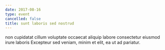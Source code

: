 ```yaml
---
date: 2017-08-16
type: event
cancelled: false
title: sunt laboris sed nostrud
---
```

non cupidatat cillum voluptate occaecat aliquip labore consectetur eiusmod irure laboris Excepteur sed veniam, minim et elit, ea ut ad pariatur.